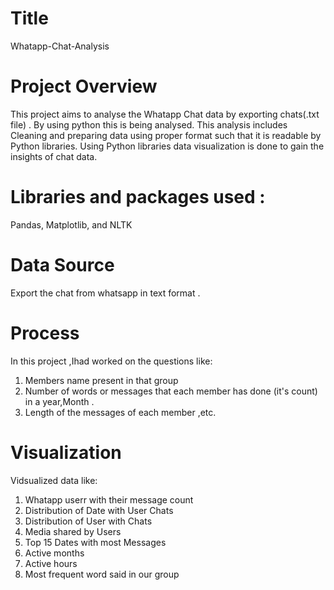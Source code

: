# Title
Whatapp-Chat-Analysis


# Project Overview

This project aims to analyse the Whatapp Chat data by exporting chats(.txt file) .
By using python this is being analysed.
This analysis includes Cleaning and preparing data using proper format such that it is readable by Python libraries.
Using Python libraries data visualization is done to gain the insights of chat data.

# Libraries and packages used :
Pandas, Matplotlib, and NLTK

# Data Source

Export the chat from whatsapp in text format .


# Process
In this project ,Ihad worked on the questions like:
1. Members name present in that group
2. Number of words or messages that  each member has done (it's count) in  a year,Month .
3. Length of the messages of each member ,etc.

# Visualization 

Vidsualized data like:
1. Whatapp userr with their message count
2. Distribution of Date with User Chats
3. Distribution of User with Chats
4. Media shared by Users
5. Top 15 Dates with most Messages
6.  Active months
7. Active hours
8. Most frequent word said in our group
